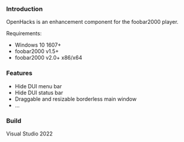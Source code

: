 ### Introduction
OpenHacks is an enhancement component for the foobar2000 player.

Requirements:
- Windows 10 1607+
- foobar2000 v1.5+
- foobar2000 v2.0+ x86/x64 

### Features
- Hide DUI menu bar
- Hide DUI status bar
- Draggable and resizable borderless main window
- ...

### Build
Visual Studio 2022


